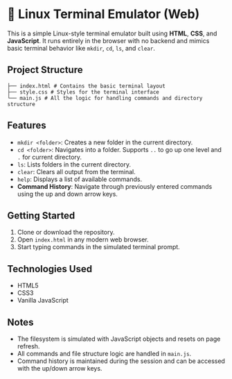 # 🐧 Linux Terminal Emulator (Web)

This is a simple Linux-style terminal emulator built using **HTML**, **CSS**, and **JavaScript**. It runs entirely in the browser with no backend and mimics basic terminal behavior like `mkdir`, `cd`, `ls`, and `clear`.

## Project Structure

```
├── index.html # Contains the basic terminal layout
├── style.css # Styles for the terminal interface
└── main.js # All the logic for handling commands and directory structure
```

## Features

- `mkdir <folder>`: Creates a new folder in the current directory.
- `cd <folder>`: Navigates into a folder. Supports `..` to go up one level and `.` for current directory.
- `ls`: Lists folders in the current directory.
- `clear`: Clears all output from the terminal.
- `help`: Displays a list of available commands.
- **Command History**: Navigate through previously entered commands using the up and down arrow keys.

## Getting Started

1. Clone or download the repository.
2. Open `index.html` in any modern web browser.
3. Start typing commands in the simulated terminal prompt.

## Technologies Used

- HTML5
- CSS3
- Vanilla JavaScript

## Notes

- The filesystem is simulated with JavaScript objects and resets on page refresh.
- All commands and file structure logic are handled in `main.js`.
- Command history is maintained during the session and can be accessed with the up/down arrow keys.